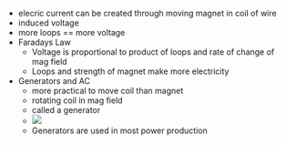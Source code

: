 -   elecric current can be created through moving magnet in coil of wire
-   induced voltage
-   more loops == more voltage
-   Faradays Law
    -   Voltage is proportional to product of loops and rate of change of mag field
    -   Loops and strength of magnet make more electricity
-   Generators and AC
    -   more practical to move coil than magnet
    -   rotating coil in mag field
    -   called a generator
    -   <img src="https://doggo.ninja/GS2xvs.png"/>
    -   Generators are used in most power production
